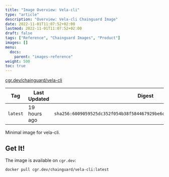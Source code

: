 ```yaml
---
title: "Image Overview: Vela-cli"
type: "article"
description: "Overview: Vela-cli Chainguard Image"
date: 2022-11-01T11:07:52+02:00
lastmod: 2022-11-01T11:07:52+02:00
draft: false
tags: ["Reference", "Chainguard Images", "Product"]
images: []
menu:
  docs:
    parent: "images-reference"
weight: 500
toc: true
---
```


[cgr.dev/chainguard/vela-cli](https://github.com/chainguard-images/images/tree/main/images/vela-cli)

| Tag      | Last Updated | Digest                                                                    |
|----------|--------------|---------------------------------------------------------------------------|
| `latest` | 19 hours ago | `sha256:6009059525dc352f054b38f584467929be6ca4167eebacfbf6d4856af6584a22` |



Minimal image for vela-cli.

## Get It!

The image is available on `cgr.dev`:

```
docker pull cgr.dev/chainguard/vela-cli:latest
```
